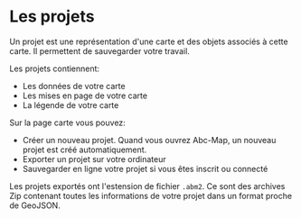 <a name="projects"></a>

# Les projets

Un projet est une représentation d'une carte et des objets associés à cette carte. Il permettent de sauvegarder votre travail.

Les projets contiennent:

- Les données de votre carte
- Les mises en page de votre carte
- La légende de votre carte

Sur la page carte vous pouvez:

- Créer un nouveau projet. Quand vous ouvrez Abc-Map, un nouveau projet est créé automatiquement.
- Exporter un projet sur votre ordinateur
- Sauvegarder en ligne votre projet si vous êtes inscrit ou connecté

Les projets exportés ont l'estension de fichier `.abm2`. Ce sont des archives Zip contenant toutes les informations de votre projet dans un format proche de GeoJSON.
